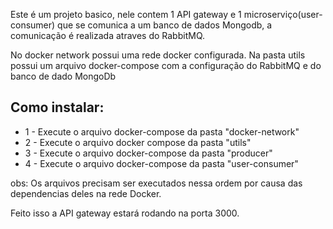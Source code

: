 Este é um projeto basico, nele contem 1 API gateway e 1 microserviço(user-consumer) que se comunica a um banco de dados Mongodb, a comunicação é realizada atraves do RabbitMQ.

No docker network possui uma rede docker configurada.
Na pasta utils possui um arquivo docker-compose com a configuração do RabbitMQ e do banco de dado MongoDb

## Como instalar:

- 1 - Execute o arquivo docker-compose da pasta "docker-network"
- 2 - Execute o arquivo docker compose da pasta "utils"
- 3 - Execute o arquivo docker-compose da pasta "producer"
- 4 - Execute o arquivo docker-compose da pasta "user-consumer"

obs: Os arquivos precisam ser executados nessa ordem por causa das dependencias deles na rede Docker.

Feito isso a API gateway estará rodando na porta 3000.
